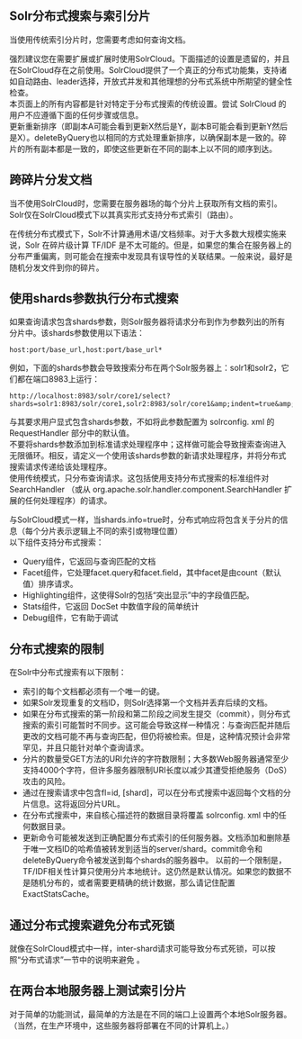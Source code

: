 ## Solr分布式搜索与索引分片 
<div class="content-intro view-box ">当使用传统索引分片时，您需要考虑如何查询文档。  
  
强烈建议您在需要扩展或扩展时使用SolrCloud。下面描述的设置是遗留的，并且在SolrCloud存在之前使用。SolrCloud提供了一个真正的分布式功能集，支持诸如自动路由、leader选择，开放式并发和其他理想的分布式系统中所期望的健全性检查。  
本页面上的所有内容都是针对特定于分布式搜索的传统设置。尝试 SolrCloud 的用户不应遵循下面的任何步骤或信息。  
更新重新排序（即副本A可能会看到更新X然后是Y，副本B可能会看到更新Y然后是X）。deleteByQuery也以相同的方式处理重新排序，以确保副本是一致的。碎片的所有副本都是一致的，即使这些更新在不同的副本上以不同的顺序到达。  
## 跨碎片分发文档
当不使用SolrCloud时，您需要在服务器场的每个分片上获取所有文档的索引。Solr仅在SolrCloud模式下以其真实形式支持分布式索引（路由）。  
  
在传统分布式模式下，Solr不计算通用术语/文档频率。对于大多数大规模实施来说，Solr 在碎片级计算 TF/IDF 是不太可能的。但是，如果您的集合在服务器上的分布严重偏离，则可能会在搜索中发现具有误导性的关联结果。一般来说，最好是随机分发文件到你的碎片。  
## 使用shards参数执行分布式搜索
如果查询请求包含shards参数，则Solr服务器将请求分布到作为参数列出的所有分片中。该shards参数使用以下语法：  
  
```
host:port/base_url,host:port/base_url*
```
例如，下面的shards参数会导致搜索分布在两个Solr服务器上：solr1和solr2，它们都在端口8983上运行：  
```
http://localhost:8983/solr/core1/select?shards=solr1:8983/solr/core1,solr2:8983/solr/core1&amp;indent=true&amp;q=ipod+solr
```
与其要求用户显式包含shards参数，不如将此参数配置为 solrconfig. xml 的 RequestHandler 部分中的默认值。  
不要将shards参数添加到标准请求处理程序中；这样做可能会导致搜索查询进入无限循环。相反，请定义一个使用该shards参数的新请求处理程序，并将分布式搜索请求传递给该处理程序。  
使用传统模式，只分布查询请求。这包括使用支持分布式搜索的标准组件对 SearchHandler （或从 org.apache.solr.handler.component.SearchHandler 扩展的任何处理程序）的请求。  
  
与SolrCloud模式一样，当shards.info=true时，分布式响应将包含关于分片的信息（每个分片表示逻辑上不同的索引或物理位置）  
以下组件支持分布式搜索：  
- Query组件，它返回与查询匹配的文档
- Facet组件，它处理facet.query和facet.field，其中facet是由count（默认值）排序请求。
- Highlighting组件，这使得Solr的包括“突出显示”中的字段值匹配。
- Stats组件，它返回 DocSet 中数值字段的简单统计
- Debug组件，它有助于调试
## 分布式搜索的限制
在Solr中分布式搜索有以下限制：  
  
- 索引的每个文档都必须有一个唯一的键。
- 如果Solr发现重复的文档ID，则Solr选择第一个文档并丢弃后续的文档。
- 如果在分布式搜索的第一阶段和第二阶段之间发生提交（commit），则分布式搜索的索引可能暂时不同步。这可能会导致这样一种情况：与查询匹配并随后更改的文档可能不再与查询匹配，但仍将被检索。但是，这种情况预计会非常罕见，并且只能针对单个查询请求。
- 分片的数量受GET方法的URI允许的字符数限制；大多数Web服务器通常至少支持4000个字符，但许多服务器限制URI长度以减少其遭受拒绝服务（DoS）攻击的风险。
- 通过在搜索请求中包含fl=id, [shard]，可以在分布式搜索中返回每个文档的分片信息。这将返回分片URL。
- 在分布式搜索中，来自核心描述符的数据目录将覆盖 solrconfig. xml 中的任何数据目录。
- 更新命令可能被发送到正确配置分布式索引的任何服务器。文档添加和删除基于唯一文档ID的哈希值被转发到适当的server/shard。commit命令和deleteByQuery命令被发送到每个shards的服务器中。
以前的一个限制是，TF/IDF相关性计算只使用分片本地统计。这仍然是默认情况。如果您的数据不是随机分布的，或者需要更精确的统计数据，那么请记住配置ExactStatsCache。  
## 通过分布式搜索避免分布式死锁
就像在SolrCloud模式中一样，inter-shard请求可能导致分布式死锁，可以按照“分布式请求”一节中的说明来避免 。  
  
## 在两台本地服务器上测试索引分片
对于简单的功能测试，最简单的方法是在不同的端口上设置两个本地Solr服务器。（当然，在生产环境中，这些服务器将部署在不同的计算机上。）  
  
